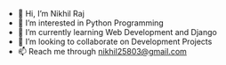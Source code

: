 - 👋 Hi, I’m Nikhil Raj
- 👀 I’m interested in Python Programming
- 🌱 I’m currently learning Web Development and Django
- 💞️ I’m looking to collaborate on Development Projects
- 📫 Reach me through nikhil25803@gmail.com

<!---
nikhil25803/nikhil25803 is a ✨ special ✨ repository because its `README.md` (this file) appears on your GitHub profile.
You can click the Preview link to take a look at your changes.
--->
